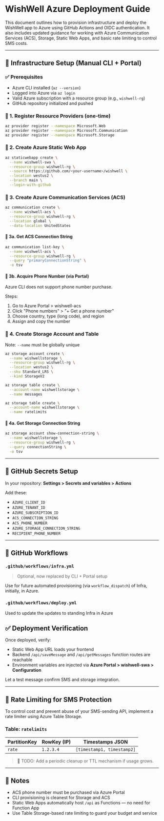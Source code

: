 # WishWell Azure Deployment Guide

This document outlines how to provision infrastructure and deploy the WishWell app to Azure using GitHub Actions and OIDC authentication. It also includes updated guidance for working with Azure Communication Services (ACS), Storage, Static Web Apps, and basic rate limiting to control SMS costs.

---

## 🚀 Infrastructure Setup (Manual CLI + Portal)

### ✅ Prerequisites

- Azure CLI installed (`az --version`)
- Logged into Azure via `az login`
- Valid Azure subscription with a resource group (e.g., `wishwell-rg`)
- GitHub repository initialized and pushed

### 🔹 1. Register Resource Providers (one-time)

```bash
az provider register --namespace Microsoft.Web
az provider register --namespace Microsoft.Communication
az provider register --namespace Microsoft.Storage
```

### 🔹 2. Create Azure Static Web App

```bash
az staticwebapp create \
  --name wishwell-swa \
  --resource-group wishwell-rg \
  --source https://github.com/<your-username>/wishwell \
  --location westus2 \
  --branch main \
  --login-with-github
```

### 🔹 3. Create Azure Communication Services (ACS)

```bash
az communication create \
  --name wishwell-acs \
  --resource-group wishwell-rg \
  --location global \
  --data-location UnitedStates
```

#### 🔹 3a. Get ACS Connection String

```bash
az communication list-key \
  --name wishwell-acs \
  --resource-group wishwell-rg \
  --query "primaryConnectionString" \
  -o tsv
```

#### 🔹 3b. Acquire Phone Number (via Portal)

Azure CLI does not support phone number purchase.

Steps:

1. Go to Azure Portal > wishwell-acs
2. Click "Phone numbers" > "+ Get a phone number"
3. Choose country, type (long code), and region
4. Assign and copy the number

### 🔹 4. Create Storage Account and Table

Note: `--name` must be globally unique

```bash
az storage account create \
  --name wishwellstorage \
  --resource-group wishwell-rg \
  --location westus2 \
  --sku Standard_LRS \
  --kind StorageV2

az storage table create \
  --account-name wishwellstorage \
  --name messages

az storage table create \
  --account-name wishwellstorage \
  --name ratelimits
```

#### 🔹 4a. Get Storage Connection String

```bash
az storage account show-connection-string \
  --name wishwellstorage \
  --resource-group wishwell-rg \
  --query connectionString \
  -o tsv
```

---

## 🔐 GitHub Secrets Setup

In your repository: **Settings > Secrets and variables > Actions**

Add these:

- `AZURE_CLIENT_ID`
- `AZURE_TENANT_ID`
- `AZURE_SUBSCRIPTION_ID`
- `ACS_CONNECTION_STRING`
- `ACS_PHONE_NUMBER`
- `AZURE_STORAGE_CONNECTION_STRING`
- `RECIPIENT_PHONE_NUMBER`

---

## 🧱 GitHub Workflows

### `.github/workflows/infra.yml`

> Optional, now replaced by CLI + Portal setup

Use for future automated provisioning (via `workflow_dispatch`) of Infra, initially, in Azure.

### `.github/workflows/deploy.yml`

Used to update the updates to standing Infra in Azure


## ✅ Deployment Verification

Once deployed, verify:

- Static Web App URL loads your frontend
- Backend `/api/saveMessage` and `/api/getMessages` function routes are reachable
- Environment variables are injected via **Azure Portal > wishwell-swa > Configuration**

Let a test message confirm SMS and storage integration.

---

## 🚦 Rate Limiting for SMS Protection

To control cost and prevent abuse of your SMS-sending API, implement a rate limiter using Azure Table Storage.

### Table: `ratelimits`

| PartitionKey | RowKey (IP) | Timestamps JSON            |
| ------------ | ----------- | -------------------------- |
| `rate`       | `1.2.3.4`   | `[timestamp1, timestamp2]` |


> 🔁 TODO: Add a periodic cleanup or TTL mechanism if usage grows.

---

## 📌 Notes

- ACS phone number must be purchased via Azure Portal
- CLI provisioning is cleanest for Storage and ACS
- Static Web Apps automatically host `/api` as Functions — no need for Function App
- Use Table Storage-based rate limiting to guard your budget and service


